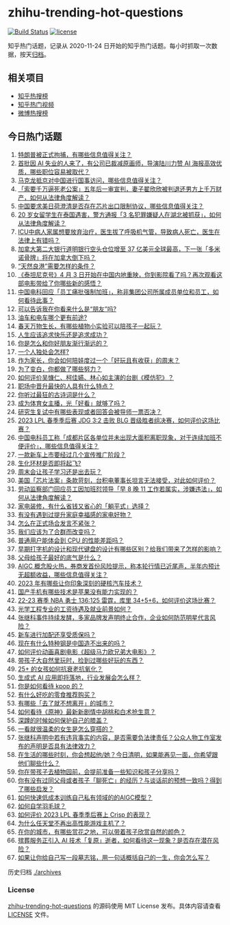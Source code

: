 # zhihu-trending-hot-questions

[![Build Status](https://github.com/justjavac/zhihu-trending-hot-questions/workflows/ci/badge.svg?branch=master)](https://github.com/justjavac/zhihu-trending-hot-questions/actions)
[![license](https://img.shields.io/github/license/justjavac/zhihu-trending-hot-questions)](https://github.com/justjavac/zhihu-trending-hot-questions/blob/master/LICENSE)

知乎热门话题，记录从 2020-11-24
日开始的知乎热门话题。每小时抓取一次数据，按天[归档](./archives)。

## 相关项目

- [知乎热搜榜](https://github.com/justjavac/zhihu-trending-top-search)
- [知乎热门视频](https://github.com/justjavac/zhihu-trending-hot-video)
- [微博热搜榜](https://github.com/justjavac/weibo-trending-hot-search)

## 今日热门话题

<!-- BEGIN -->
<!-- 最后更新时间 Thu Apr 06 2023 01:10:25 GMT+0800 (China Standard Time) -->

1. [特朗普被正式拘捕，有哪些信息值得关注？](https://www.zhihu.com/question/593740347)
1. [首批因 AI 失业的人来了，有公司已裁减原画师，导演陆川力赞 AI 海报高效优质，哪些职位容易被取代？](https://www.zhihu.com/question/593770520)
1. [马克龙抵京对中国进行国事访问，哪些信息值得关注？](https://www.zhihu.com/question/593809688)
1. [「索要千万逼死老公案」五年后一审宣判，妻子翟欣欣被判退还男方上千万财产，如何从法律角度解读？](https://www.zhihu.com/question/593859076)
1. [中国要求美日荷澄清是否存在芯片出口限制协议，哪些信息值得关注？](https://www.zhihu.com/question/593779393)
1. [20 岁女留学生在泰国遇害，警方通报「3 名犯罪嫌疑人在湖北被抓获」，如何从法律角度解读？](https://www.zhihu.com/question/593793310)
1. [ICU中病人家属想要放弃治疗，医生拔了呼吸机气管，导致病人死亡，医生在法律上有错吗？](https://www.zhihu.com/question/515372516)
1. [加拿大第二大银行道明银行空头仓位增至 37 亿美元全球最高，下一张「多米诺骨牌」将在加拿大倒下吗？](https://www.zhihu.com/question/593818630)
1. [“天然良港”需要怎样的条件？](https://www.zhihu.com/question/31365407)
1. [《泰坦尼克号》4 月 3 日开始在中国内地重映，你到影院看了吗？再次观看这部电影带给了你哪些新的感悟？](https://www.zhihu.com/question/593443387)
1. [中国电科回应「员工痛批强制加班」，称非集团公司所属成员单位和员工，如何看待此事？](https://www.zhihu.com/question/593808466)
1. [可以告诉我在你看来什么是“朋友”吗?](https://www.zhihu.com/question/593264592)
1. [油车和电车哪个更有前途?](https://www.zhihu.com/question/593237643)
1. [春天万物生长，有哪些植物小实验可以陪孩子一起玩？](https://www.zhihu.com/question/589885985)
1. [人生应该追求快乐还是追求成功？](https://www.zhihu.com/question/441898054)
1. [你是怎么和你好朋友渐行渐远的？](https://www.zhihu.com/question/592078272)
1. [一个人独处会怎样?](https://www.zhihu.com/question/589013512)
1. [作为家长，你会如何陪娃度过一个「好玩且有收获」的周末？](https://www.zhihu.com/question/593631083)
1. [为了变白，你都做了哪些努力？](https://www.zhihu.com/question/592554726)
1. [如何评价吴慷仁、柯佳嬿、林心如主演的台剧《模仿犯》？](https://www.zhihu.com/question/593056791)
1. [职场中晋升最快的人具有什么特点？](https://www.zhihu.com/question/465597544)
1. [你听过最狂的古诗词是什么？](https://www.zhihu.com/question/587887330)
1. [成为体育女主播，光「好看」就够了吗？](https://www.zhihu.com/question/593628218)
1. [研究生复试中有哪些表现或者回答会被导师一票否决？](https://www.zhihu.com/question/520456004)
1. [2023 LPL 春季季后赛 JDG 3:2 击败 BLG 晋级胜者组决赛，如何评价这场比赛？](https://www.zhihu.com/question/593812873)
1. [中国电科员工称「成都片区各单位并未出现大面积离职现象，对于连续加班不便评价」，哪些信息值得关注？](https://www.zhihu.com/question/593808794)
1. [一款新车上市要经过几个宣传推广阶段？](https://www.zhihu.com/question/41754556)
1. [生化环材是否即将起飞?](https://www.zhihu.com/question/578350519)
1. [周末会让孩子学习还是出去玩？](https://www.zhihu.com/question/593011446)
1. [美国「芯片法案」条款苛刻，台积电董事长坦言无法接受，对此如何评价？](https://www.zhihu.com/question/593006264)
1. [劳动监察部门回应员工因加班怼领导「早 8 晚 11 工作若属实，涉嫌违法」，如何从法律角度解读？](https://www.zhihu.com/question/593794343)
1. [家电装修，有什么省钱又省心的「躺平式」选择？](https://www.zhihu.com/question/593819812)
1. [有没有遇到过提升家庭幸福感的家电好物？](https://www.zhihu.com/question/586909670)
1. [怎么在正式场合发言不紧张？](https://www.zhihu.com/question/342322549)
1. [我们应该为了合群而改变吗？](https://www.zhihu.com/question/590072272)
1. [普通用户能体会到 CPU 的性能差距吗？](https://www.zhihu.com/question/546350056)
1. [早期打字机的设计和现代键盘的设计有哪些区别？给我们带来了怎样的影响？](https://www.zhihu.com/question/592368145)
1. [父母给孩子最好的底气是什么？](https://www.zhihu.com/question/585913471)
1. [AIGC 概念股火热，券商发首份风险提示，称本轮行情已近尾声，半年内预计无超额收益，哪些信息值得关注？](https://www.zhihu.com/question/593774877)
1. [2023 年有哪些让你印象深刻的硬核汽车技术？](https://www.zhihu.com/question/593053042)
1. [国产手机有哪些技术是苹果没有能力实现的？](https://www.zhihu.com/question/592817567)
1. [22-23 赛季 NBA 勇士 136:125 雷霆，库里 34+5+6，如何评价这场比赛？](https://www.zhihu.com/question/593772595)
1. [光学工程专业的工资待遇及就业前景如何？](https://www.zhihu.com/question/374038126)
1. [张继科事件持续发酵，多家品牌发声明终止合作，企业如何防范明星代言风险？](https://www.zhihu.com/question/593618061)
1. [新车进行加配还享受质保吗？](https://www.zhihu.com/question/282637036)
1. [现在有什么特种钢是中国造不出来的吗？](https://www.zhihu.com/question/313153277)
1. [如何评价动画喜剧电影《超级马力欧兄弟大电影》？](https://www.zhihu.com/question/558189768)
1. [带孩子大自然里玩时，捡到过哪些好玩的东西？](https://www.zhihu.com/question/591362249)
1. [25+ 的女孩如何抗衰老抗氧化？](https://www.zhihu.com/question/532095020)
1. [生成式 AI 应用即将落地，行业发展会怎么样？](https://www.zhihu.com/question/587623412)
1. [你是如何看待 kpop 的？](https://www.zhihu.com/question/555799015)
1. [有什么好吃的零食推荐购买？](https://www.zhihu.com/question/587052078)
1. [有哪些「去了就不想离开」的城市？](https://www.zhihu.com/question/592475165)
1. [如何看待《原神》最新新剧情中胡桃和白术抢生意？](https://www.zhihu.com/question/593147785)
1. [深蹲的时候如何保护自己的膝盖？](https://www.zhihu.com/question/582203720)
1. [一看就很温柔的女生是怎么穿搭的？](https://www.zhihu.com/question/591637039)
1. [张继科声明中若有违背事实的内容，是否需要负法律责任？公众人物工作室发布的声明是否具有法律效力？](https://www.zhihu.com/question/593560902)
1. [在生活的哪些时刻，你会想起他/她？今日清明，如果能再见一面，你希望跟他们聊些什么？](https://www.zhihu.com/question/593046890)
1. [你在带孩子去植物园前，会提前准备一些知识和孩子分享吗？](https://www.zhihu.com/question/589885918)
1. [你有没有过同父母或者孩子「聊死亡」的经历？与谈话前的预想一致吗？得到了哪些启发？](https://www.zhihu.com/question/593046224)
1. [如何快速低成本训练自己私有领域的的AIGC模型？](https://www.zhihu.com/question/591858021)
1. [如何自学羽毛球？](https://www.zhihu.com/question/323257168)
1. [如何评价 2023 LPL 春季季后赛上 Crisp 的表现？](https://www.zhihu.com/question/593514729)
1. [为什么任天堂不再出高性能游戏主机了？](https://www.zhihu.com/question/347423117)
1. [在你的城市，有哪些赏花之地，可以带着孩子欣赏自然的颜色？](https://www.zhihu.com/question/589885802)
1. [殡葬服务正引入 AI 技术「复原」逝者，如何看待这一现象？是否存在潜在风险？](https://www.zhihu.com/question/593508053)
1. [如果让你给自己写一段墓志铭，用一句话概括自己的一生，你会怎么写？](https://www.zhihu.com/question/593033050)

<!-- END -->

历史归档 [./archives](./archives)

### License

[zhihu-trending-hot-questions](https://github.com/justjavac/zhihu-trending-hot-questions)
的源码使用 MIT License 发布。具体内容请查看 [LICENSE](./LICENSE) 文件。
